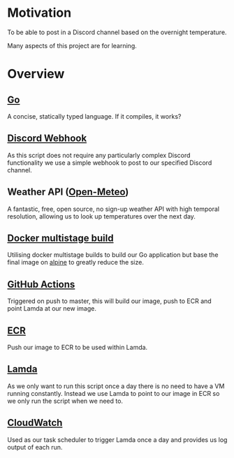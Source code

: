 # Motivation

To be able to post in a Discord channel based on the overnight temperature.

Many aspects of this project are for learning.

# Overview

## [Go](https://go.dev/)
A concise, statically typed language. If it compiles, it works?

## [Discord Webhook](https://support.discord.com/hc/en-us/articles/228383668-Intro-to-Webhooks)
As this script does not require any particularly complex Discord functionality we use a simple webhook to post to our specified Discord channel.

## Weather API ([Open-Meteo](https://open-meteo.com/en))
A fantastic, free, open source, no sign-up weather API with high temporal resolution, allowing us to look up temperatures over the next day.

## [Docker multistage build](https://docs.docker.com/develop/develop-images/multistage-build/)
Utilising docker multistage builds to build our Go application but base the final image on [alpine](https://hub.docker.com/_/alpine/) to greatly reduce the size.

## [GitHub Actions](https://github.com/features/actions)
Triggered on push to master, this will build our image, push to ECR and point Lamda at our new image. 

## [ECR](https://aws.amazon.com/ecr/)
Push our image to ECR to be used within Lamda.

## [Lamda](https://aws.amazon.com/lambda/)
As we only want to run this script once a day there is no need to have a VM running constantly. Instead we use Lamda to point to our image in ECR so we only run the script when we need to.

## [CloudWatch](https://aws.amazon.com/cloudwatch/)
Used as our task scheduler to trigger Lamda once a day and provides us log output of each run.